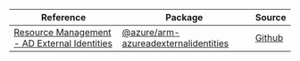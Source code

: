 | Reference | Package | Source |
|---|---|---|
|[Resource Management - AD External Identities](arm-azureadexternalidentities-readme.md)|[@azure/arm-azureadexternalidentities](https://www.npmjs.com/package/@azure/arm-azureadexternalidentities)|[Github](https://github.com/Azure/azure-sdk-for-js/blob/main/sdk/azureadexternalidentities/arm-azureadexternalidentities)|
